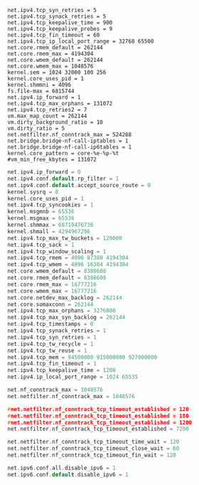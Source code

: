 	net.ipv4.tcp_syn_retries = 5
	net.ipv4.tcp_synack_retries = 5
	net.ipv4.tcp_keepalive_time = 900
	net.ipv4.tcp_keepalive_probes = 9
	net.ipv4.tcp_fin_timeout = 60
	net.ipv4.tcp_ip_local_port_range = 32768 65500
	net.core.rmem_default = 262144
	net.core.rmem_max = 4194304
	net.core.wmem_default = 262144
	net.core.wmem_max = 1048576
	kernel.sem = 1024 32000 100 256
	kernel.core_uses_pid = 1
	kernel.shmmni = 4096
	fs.file-max = 6815744
	net.ipv4.ip_forward = 1
	net.ipv4.tcp_max_orphans = 131072
	net.ipv4.tcp_retries2 = 7
	vm.max_map_count = 262144
	vm.dirty_background_ratio = 10
	vm.dirty_ratio = 5
	net.netfilter.nf_conntrack_max = 524288
	net.bridge.bridge-nf-call-iptables = 1
	net.bridge.bridge-nf-call-ip6tables = 1
	kernel.core_pattern = core-%e-%p-%t
	#vm_min_free_kbytes = 131072
```c
net.ipv4.ip_forward = 0
net.ipv4.conf.default.rp_filter = 1
net.ipv4.conf.default.accept_source_route = 0
kernel.sysrq = 0
kernel.core_uses_pid = 1
net.ipv4.tcp_syncookies = 1
kernel.msgmnb = 65536
kernel.msgmax = 65536
kernel.shmmax = 68719476736
kernel.shmall = 4294967296
net.ipv4.tcp_max_tw_buckets = 120000
net.ipv4.tcp_sack = 1
net.ipv4.tcp_window_scaling = 1
net.ipv4.tcp_rmem = 4096 87380 4194304
net.ipv4.tcp_wmem = 4096 16384 4194304
net.core.wmem_default = 8388608
net.core.rmem_default = 8388608
net.core.rmem_max = 16777216
net.core.wmem_max = 16777216
net.core.netdev_max_backlog = 262144
net.core.somaxconn = 262144
net.ipv4.tcp_max_orphans = 3276800
net.ipv4.tcp_max_syn_backlog = 262144
net.ipv4.tcp_timestamps = 0
net.ipv4.tcp_synack_retries = 1
net.ipv4.tcp_syn_retries = 1
net.ipv4.tcp_tw_recycle = 1
net.ipv4.tcp_tw_reuse = 1
net.ipv4.tcp_mem = 94500000 915000000 927000000
net.ipv4.tcp_fin_timeout = 1
net.ipv4.tcp_keepalive_time = 1200
net.ipv4.ip_local_port_range = 1024 65535

net.nf_conntrack_max = 1048576
net.netfilter.nf_conntrack_max = 1048576

#net.netfilter.nf_conntrack_tcp_timeout_established = 120
#net.netfilter.nf_conntrack_tcp_timeout_established = 180
#net.netfilter.nf_conntrack_tcp_timeout_established = 1200
net.netfilter.nf_conntrack_tcp_timeout_established = 7200

net.netfilter.nf_conntrack_tcp_timeout_time_wait = 120
net.netfilter.nf_conntrack_tcp_timeout_close_wait = 60
net.netfilter.nf_conntrack_tcp_timeout_fin_wait = 120

net.ipv6.conf.all.disable_ipv6 = 1
net.ipv6.conf.default.disable_ipv6 = 1
```

